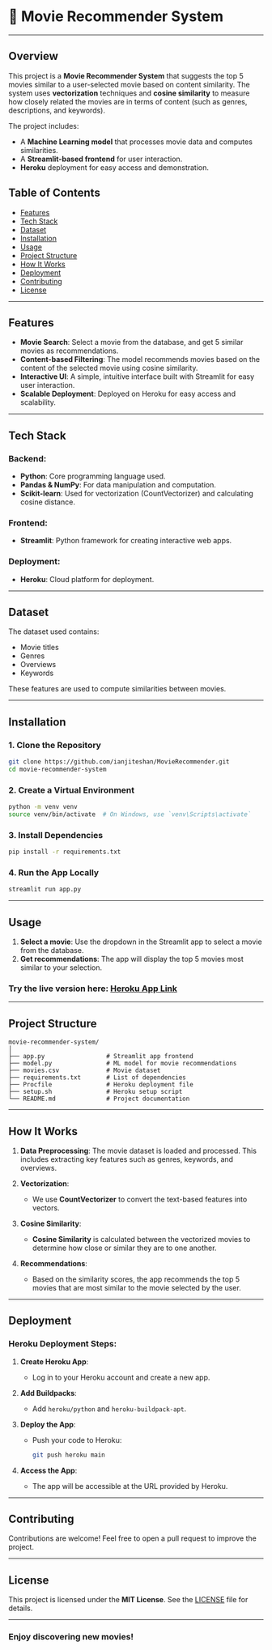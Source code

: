 


# 🎥 Movie Recommender System
---
## Overview
This project is a **Movie Recommender System** that suggests the top 5 movies similar to a user-selected movie based on content similarity. The system uses **vectorization** techniques and **cosine similarity** to measure how closely related the movies are in terms of content (such as genres, descriptions, and keywords).

The project includes:
- A **Machine Learning model** that processes movie data and computes similarities.
- A **Streamlit-based frontend** for user interaction.
- **Heroku** deployment for easy access and demonstration.

## Table of Contents
- [Features](#features)
- [Tech Stack](#tech-stack)
- [Dataset](#dataset)
- [Installation](#installation)
- [Usage](#usage)
- [Project Structure](#project-structure)
- [How It Works](#how-it-works)
- [Deployment](#deployment)
- [Contributing](#contributing)
- [License](#license)

---

## Features
- **Movie Search**: Select a movie from the database, and get 5 similar movies as recommendations.
- **Content-based Filtering**: The model recommends movies based on the content of the selected movie using cosine similarity.
- **Interactive UI**: A simple, intuitive interface built with Streamlit for easy user interaction.
- **Scalable Deployment**: Deployed on Heroku for easy access and scalability.

---

## Tech Stack

### Backend:
- **Python**: Core programming language used.
- **Pandas & NumPy**: For data manipulation and computation.
- **Scikit-learn**: Used for vectorization (CountVectorizer) and calculating cosine distance.

### Frontend:
- **Streamlit**: Python framework for creating interactive web apps.

### Deployment:
- **Heroku**: Cloud platform for deployment.

---

## Dataset
The dataset used contains:
- Movie titles
- Genres
- Overviews
- Keywords

These features are used to compute similarities between movies.

---

## Installation

### 1. Clone the Repository
```bash
git clone https://github.com/ianjiteshan/MovieRecommender.git
cd movie-recommender-system
```

### 2. Create a Virtual Environment
```bash
python -m venv venv
source venv/bin/activate  # On Windows, use `venv\Scripts\activate`
```

### 3. Install Dependencies
```bash
pip install -r requirements.txt
```

### 4. Run the App Locally
```bash
streamlit run app.py
```

---

## Usage
1. **Select a movie**: Use the dropdown in the Streamlit app to select a movie from the database.
2. **Get recommendations**: The app will display the top 5 movies most similar to your selection.

### Try the live version here: [Heroku App Link](https://your-app.herokuapp.com)

---

## Project Structure
```
movie-recommender-system/
│
├── app.py                 # Streamlit app frontend
├── model.py               # ML model for movie recommendations
├── movies.csv             # Movie dataset
├── requirements.txt       # List of dependencies
├── Procfile               # Heroku deployment file
├── setup.sh               # Heroku setup script
└── README.md              # Project documentation
```

---

## How It Works

1. **Data Preprocessing**: The movie dataset is loaded and processed. This includes extracting key features such as genres, keywords, and overviews.
   
2. **Vectorization**: 
   - We use **CountVectorizer** to convert the text-based features into vectors.
   
3. **Cosine Similarity**: 
   - **Cosine Similarity** is calculated between the vectorized movies to determine how close or similar they are to one another.
   
4. **Recommendations**: 
   - Based on the similarity scores, the app recommends the top 5 movies that are most similar to the movie selected by the user.

---

## Deployment

### Heroku Deployment Steps:
1. **Create Heroku App**: 
   - Log in to your Heroku account and create a new app.
   
2. **Add Buildpacks**:
   - Add `heroku/python` and `heroku-buildpack-apt`.

3. **Deploy the App**:
   - Push your code to Heroku:
     ```bash
     git push heroku main
     ```

4. **Access the App**:
   - The app will be accessible at the URL provided by Heroku.

---

## Contributing
Contributions are welcome! Feel free to open a pull request to improve the project.

---

## License
This project is licensed under the **MIT License**. See the [LICENSE](LICENSE) file for details.

---

### Enjoy discovering new movies!
